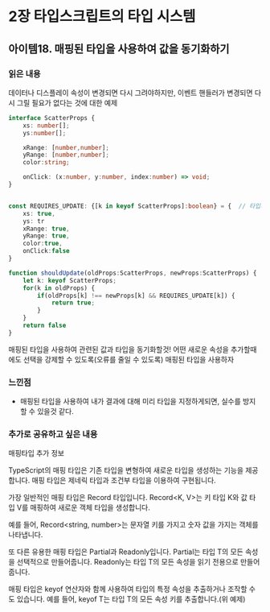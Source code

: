 # 2장 타입스크립트의 타입 시스템

## 아이템18. 매핑된 타입을 사용하여 값을 동기화하기

### 읽은 내용

데이터나 디스플레이 속성이 변경되면 다시 그려야하지만, 이벤트 핸들러가 변경되면 다시 그릴 필요가 없다는 것에 대한 예제

```ts
interface ScatterProps {
    xs: number[];
    ys:number[];

    xRange: [number,number];
    yRange: [number,number];
    color:string;

    onClick: (x:number, y:number, index:number) => void;
}


const REQUIRES_UPDATE: {[k in keyof ScatterProps]:boolean} = {  // 타입체커에게 REQUIRES_UPDATE가 ScatterProps와 동일한 속성을 가져야한다는것을 제공
    xs: true,
    ys: tr
    xRange: true,
    yRange: true,
    color:true,
    onClick:false
}

function shouldUpdate(oldProps:ScatterProps, newProps:ScatterProps) {
    let k: keyof ScatterProps;
    for(k in oldProps) {
        if(oldProps[k] !== newProps[k] && REQUIRES_UPDATE[k]) {
            return true;
        }
    }
    return false
}
```

매핑된 타입을 사용하여 관련된 값과 타입을 동기화할것!
어떤 새로운 속성을 추가할때에도 선택을 강제할 수 있도록(오류를 줄일 수 있도록) 매핑된 타입을 사용하자

### 느낀점

- 매핑된 타입을 사용하여 내가 결과에 대해 미리 타입을 지정하게되면, 실수를 방지할 수 있을것 같다.

### 추가로 공유하고 싶은 내용

매핑타입 추가 정보

TypeScript의 매핑 타입은 기존 타입을 변형하여 새로운 타입을 생성하는 기능을 제공합니다. 매핑 타입은 제네릭 타입과 조건부 타입을 이용하여 구현됩니다.

가장 일반적인 매핑 타입은 Record 타입입니다. Record<K, V>는 키 타입 K와 값 타입 V를 매핑하여 새로운 객체 타입을 생성합니다.

예를 들어, Record<string, number>는 문자열 키를 가지고 숫자 값을 가지는 객체를 나타냅니다.

또 다른 유용한 매핑 타입은 Partial과 Readonly입니다.
Partial<T>는 타입 T의 모든 속성을 선택적으로 만들어줍니다. Readonly<T>는 타입 T의 모든 속성을 읽기 전용으로 만들어줍니다.

매핑 타입은 keyof 연산자와 함께 사용하여 타입의 특정 속성을 추출하거나 조작할 수도 있습니다.
예를 들어, keyof T는 타입 T의 모든 속성 키를 추출합니다.(위 예제)
